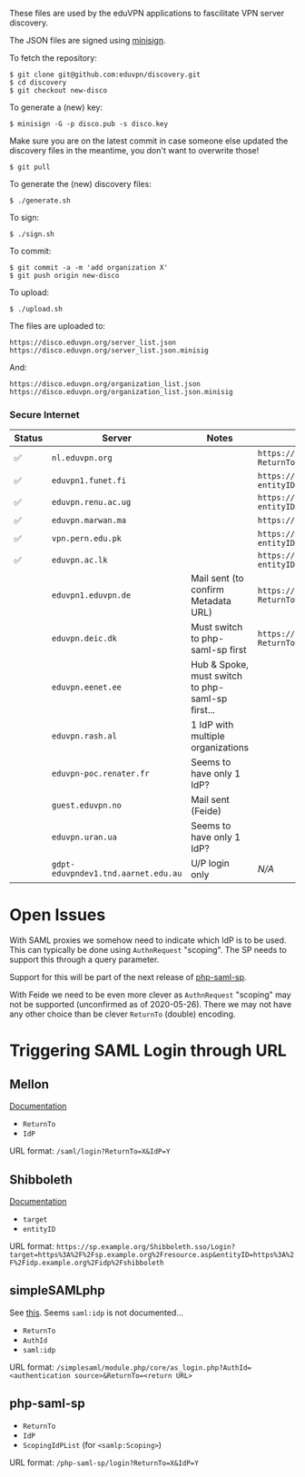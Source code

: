 These files are used by the eduVPN applications to fascilitate VPN server 
discovery.

The JSON files are signed using 
[minisign](https://jedisct1.github.io/minisign/).

To fetch the repository:

    $ git clone git@github.com:eduvpn/discovery.git
    $ cd discovery
    $ git checkout new-disco

To generate a (new) key:

    $ minisign -G -p disco.pub -s disco.key

Make sure you are on the latest commit in case someone else updated the 
discovery files in the meantime, you don't want to overwrite those!

    $ git pull

To generate the (new) discovery files:

    $ ./generate.sh

To sign:

    $ ./sign.sh

To commit:

    $ git commit -a -m 'add organization X'
    $ git push origin new-disco

To upload:

    $ ./upload.sh

The files are uploaded to:

    https://disco.eduvpn.org/server_list.json
    https://disco.eduvpn.org/server_list.json.minisig

And:

    https://disco.eduvpn.org/organization_list.json
    https://disco.eduvpn.org/organization_list.json.minisig

### Secure Internet 

| Status | Server                              | Notes                               | Authentication URL Template                                                           | Metadata URL |
| ------ | ----------------------------------- | ----------------------------------- | ------------------------------------------------------------------------------------- | ------------ |
| ✅️     | `nl.eduvpn.org`                     |                                     | `https://nl.eduvpn.org/php-saml-sp/login?ReturnTo=@RETURN_TO@&IdP=@ORG_ID@`           | `https://metadata.surfconext.nl/sp/https%253A%252F%252Fnl.eduvpn.org%252Fsaml`, `https://eva-saml-idp.eduroam.nl/simplesamlphp/saml2/idp/metadata.php` |
| ✅️     | `eduvpn1.funet.fi`                  |                                     | `https://eduvpn1.funet.fi/Shibboleth.sso/Login?entityID=@ORG_ID@&target=@RETURN_TO@`  | `https://haka.funet.fi/metadata/haka-metadata.xml` |
| ✅️     | `eduvpn.renu.ac.ug`                 |                                     | `https://eduvpn.renu.ac.ug/Shibboleth.sso/Login?entityID=@ORG_ID@&target=@RETURN_TO@` | `https://rif.renu.ac.ug/rr/metadata/federation/RIF/IDP/metadata.xml` |
| ✅️     | `eduvpn.marwan.ma`                  |                                     | `https://eduvpn.marwan.ma/saml/login?ReturnTo=@RETURN_TO@&IdP=@ORG_ID@`               | `https://www.eduidm.ma/metadata/eduidm.xml` |
| ✅️     | `vpn.pern.edu.pk`                   |                                     | `https://vpn.pern.edu.pk/Shibboleth.sso/Login?entityID=@ORG_ID@&target=@RETURN_TO@`   | `https://rr.pern.edu.pk/rr3/signedmetadata/federation/PERN-Federation/metadata.xml` |
| ✅️     | `eduvpn.ac.lk`                      |                                     | `https://eduvpn.ac.lk/Shibboleth.sso/Login?entityID=@ORG_ID@&target=@RETURN_TO@`      | `https://fr.ac.lk/signedmetadata/metadata.xml` |
|        | `eduvpn1.eduvpn.de`                 | Mail sent (to confirm Metadata URL) | `https://eduvpn1.eduvpn.de/saml/login?ReturnTo=@RETURN_TO@&IdP=@ORG_ID@`              | `https://www.aai.dfn.de/fileadmin/metadata/dfn-aai-basic-metadata.xml` |
|        | `eduvpn.deic.dk`                    | Must switch to php-saml-sp first    | `https://eduvpn.deic.dk/php-saml-sp/login?ReturnTo=@RETURN_TO@&IdP=https://wayf.wayf.dk&ScopingIdpList=@ORG_ID@` | For Organization List: `https://metadata.wayf.dk/birk-idp.xml`, for SP: `https://metadata.wayf.dk/wayf-metadata.xml` |
|        | `eduvpn.eenet.ee`                   | Hub & Spoke, must switch to php-saml-sp first... | | `https://taeva.taat.edu.ee/module.php/janus/exportentities.php?state=prodaccepted&mimetype=application%2Fsamlmetadata%2Bxml&external=null` |
|        | `eduvpn.rash.al`                    | 1 IdP with multiple organizations   | | |
|        | `eduvpn-poc.renater.fr`             | Seems to have only 1 IdP?           | | | 
|        | `guest.eduvpn.no`                   | Mail sent (Feide)                   | | |
|        | `eduvpn.uran.ua`                    | Seems to have only 1 IdP?           | | |
|        | `gdpt-eduvpndev1.tnd.aarnet.edu.au` | U/P login only                      | _N/A_ | _N/A_ |

# Open Issues

With SAML proxies we somehow need to indicate which IdP is to be used. This can
typically be done using `AuthnRequest` "scoping". The SP needs to support this
through a query parameter.

Support for this will be part of the next release of 
[php-saml-sp](https://github.com/fkooman/php-saml-sp).

With Feide we need to be even more clever as `AuthnRequest` "scoping" may not 
be supported (unconfirmed as of 2020-05-26). There we may not have any other 
choice than be clever `ReturnTo` (double) encoding.

# Triggering SAML Login through URL

## Mellon

[Documentation](https://github.com/latchset/mod_auth_mellon#manual-login)

- `ReturnTo`
- `IdP`

URL format: `/saml/login?ReturnTo=X&IdP=Y`

## Shibboleth

[Documentation](https://wiki.shibboleth.net/confluence/display/SP3/SessionInitiator#SessionInitiator-InitiatorProtocol)

- `target`
- `entityID`

URL format: `https://sp.example.org/Shibboleth.sso/Login?target=https%3A%2F%2Fsp.example.org%2Fresource.asp&entityID=https%3A%2F%2Fidp.example.org%2Fidp%2Fshibboleth`

## simpleSAMLphp

See [this](https://github.com/simplesamlphp/simplesamlphp/blob/master/modules/core/www/as_login.php). Seems `saml:idp` is not documented...

- `ReturnTo`
- `AuthId`
- `saml:idp`

URL format: `/simplesaml/module.php/core/as_login.php?AuthId=<authentication source>&ReturnTo=<return URL>`

## php-saml-sp

- `ReturnTo`
- `IdP`
- `ScopingIdPList` (for `<samlp:Scoping>`)

URL format: `/php-saml-sp/login?ReturnTo=X&IdP=Y`
